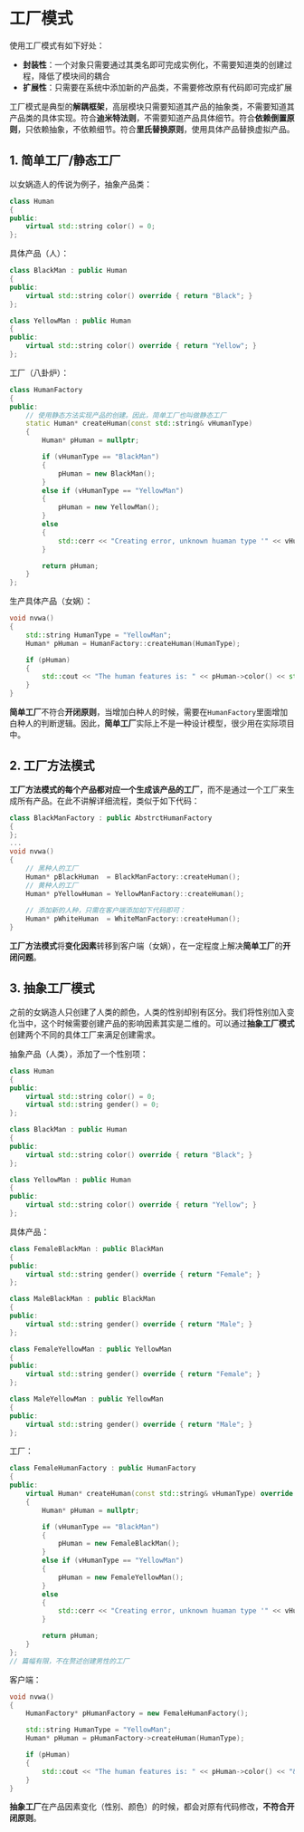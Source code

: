 # 工厂模式
使用工厂模式有如下好处：
* **封装性**：一个对象只需要通过其类名即可完成实例化，不需要知道类的创建过程，降低了模块间的耦合
* **扩展性**：只需要在系统中添加新的产品类，不需要修改原有代码即可完成扩展

工厂模式是典型的**解耦框架**，高层模块只需要知道其产品的抽象类，不需要知道其产品类的具体实现。符合**迪米特法则**，不需要知道产品具体细节。符合**依赖倒置原则**，只依赖抽象，不依赖细节。符合**里氏替换原则**，使用具体产品替换虚拟产品。

## 1. 简单工厂/静态工厂
以女娲造人的传说为例子，抽象产品类：
```C++
class Human
{
public:
	virtual std::string color() = 0;
};
```
具体产品（人）：
```C++
class BlackMan : public Human 
{
public:
	virtual std::string color() override { return "Black"; }
};

class YellowMan : public Human
{
public:
	virtual std::string color() override { return "Yellow"; }
};
```
工厂（八卦炉）：
```C++
class HumanFactory
{
public:
	// 使用静态方法实现产品的创建。因此，简单工厂也叫做静态工厂
	static Human* createHuman(const std::string& vHumanType)
	{
		Human* pHuman = nullptr;

		if (vHumanType == "BlackMan")
		{
			pHuman = new BlackMan();
		}
		else if (vHumanType == "YellowMan")
		{
			pHuman = new YellowMan();
		}
		else
		{
			std::cerr << "Creating error, unknown huaman type '" << vHumanType <<"'" << std::endl;
		}

		return pHuman;
	}
};
```
生产具体产品（女娲）：
```C++
void nvwa()
{
	std::string HumanType = "YellowMan";
	Human* pHuman = HumanFactory::createHuman(HumanType);

	if (pHuman)
	{
		std::cout << "The human features is: " << pHuman->color() << std::endl;
	}
}
```
**简单工厂**不符合**开闭原则**，当增加白种人的时候，需要在`HumanFactory`里面增加白种人的判断逻辑。因此，**简单工厂**实际上不是一种设计模型，很少用在实际项目中。

## 2. 工厂方法模式
**工厂方法模式的每个产品都对应一个生成该产品的工厂**，而不是通过一个工厂来生成所有产品。在此不讲解详细流程，类似于如下代码：
```C++
class BlackManFactory : public AbstrctHumanFactory
{
};
...
void nvwa()
{
	// 黑种人的工厂
	Human* pBlackHuman  = BlackManFactory::createHuman();
	// 黄种人的工厂
	Human* pYellowHuman = YellowManFactory::createHuman();
	
	// 添加新的人种，只需在客户端添加如下代码即可：
	Human* pWhiteHuman  = WhiteManFactory::createHuman();
}
```
**工厂方法模式**将**变化因素**转移到客户端（女娲），在一定程度上解决**简单工厂**的**开闭问题**。

## 3. 抽象工厂模式
之前的女娲造人只创建了人类的颜色，人类的性别却别有区分。我们将性别加入变化当中，这个时候需要创建产品的影响因素其实是二维的。可以通过**抽象工厂模式**创建两个不同的具体工厂来满足创建需求。

抽象产品（人类），添加了一个性别项：
```C++
class Human
{
public:
	virtual std::string color() = 0;
	virtual std::string gender() = 0;
};

class BlackMan : public Human 
{
public:
	virtual std::string color() override { return "Black"; }
};

class YellowMan : public Human
{
public:
	virtual std::string color() override { return "Yellow"; }
};
```
具体产品：
```C++
class FemaleBlackMan : public BlackMan
{
public:
	virtual std::string gender() override { return "Female"; }
};

class MaleBlackMan : public BlackMan
{
public:
	virtual std::string gender() override { return "Male"; }
};

class FemaleYellowMan : public YellowMan
{
public:
	virtual std::string gender() override { return "Female"; }
};

class MaleYellowMan : public YellowMan
{
public:
	virtual std::string gender() override { return "Male"; }
};
```
工厂：
```C++
class FemaleHumanFactory : public HumanFactory
{
public:
	virtual Human* createHuman(const std::string& vHumanType) override
	{
		Human* pHuman = nullptr;

		if (vHumanType == "BlackMan")
		{
			pHuman = new FemaleBlackMan();
		}
		else if (vHumanType == "YellowMan")
		{
			pHuman = new FemaleYellowMan();
		}
		else
		{
			std::cerr << "Creating error, unknown huaman type '" << vHumanType << "'" << std::endl;
		}

		return pHuman;
	}
};
// 篇幅有限，不在赘述创建男性的工厂
```
客户端：
```C++
void nvwa()
{
	HumanFactory* pHumanFactory = new FemaleHumanFactory();

	std::string HumanType = "YellowMan";
	Human* pHuman = pHumanFactory->createHuman(HumanType);

	if (pHuman)
	{
		std::cout << "The human features is: " << pHuman->color() << "&" << pHuman->gender() << std::endl;
	}
}
```
**抽象工厂**在产品因素变化（性别、颜色）的时候，都会对原有代码修改，**不符合开闭原则**。


